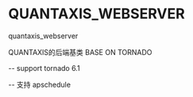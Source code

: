 # QUANTAXIS_WEBSERVER
quantaxis_webserver


QUANTAXIS的后端基类 BASE ON TORNADO


-- support tornado 6.1


-- 支持 apschedule



